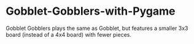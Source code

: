# Gobblet-Gobblers-with-Pygame
Gobblet Gobblers plays the same as Gobblet, but features a smaller 3x3 board (instead of a 4x4 board) with fewer pieces.
